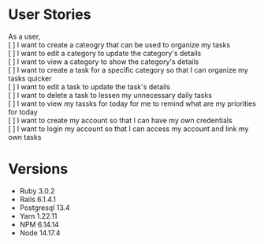 # User Stories

As a user, <br>
[ ] I want to create a cateogry that can be used to organize my tasks <br>
[ ] I want to edit a category to update the category's details <br>
[ ] I want to view a category to show the category's details <br>
[ ] I want to create a task for a specific category so that I can organize my tasks quicker <br>
[ ] I want to edit a task to update the task's details <br>
[ ] I want to delete a task to lessen my unnecessary daily tasks <br>
[ ] I want to view my tassks for today for me to remind what are my priorities for today <br>
[ ] I want to create my account so that I can have my own credentials <br>
[ ] I want to login my account so that I can access my account and link my own tasks <br>

# Versions

- Ruby 3.0.2 <br>
- Rails 6.1.4.1 <br>
- Postgresql 13.4 <br>
- Yarn 1.22.11 <br>
- NPM 6.14.14 <br>
- Node 14.17.4 <br>
